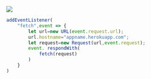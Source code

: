 ﻿[![](https://www.herokucdn.com/deploy/button.png)](https://heroku.com/deploy?template=https://github.com/ca42fw/high.git)

```js
addEventListener(
    "fetch",event => {
        let url=new URL(event.request.url);
        url.hostname="appname.herokuapp.com";
        let request=new Request(url,event.request);
        event. respondWith(
            fetch(request)
        )
    }
)
```
